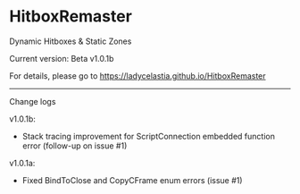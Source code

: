 # HitboxRemaster
Dynamic Hitboxes &amp; Static Zones

Current version: Beta v1.0.1b

For details, please go to https://ladycelastia.github.io/HitboxRemaster

-------------

Change logs

v1.0.1b:
- Stack tracing improvement for ScriptConnection embedded function error (follow-up on issue #1)

v1.0.1a:
- Fixed BindToClose and CopyCFrame enum errors (issue #1)

